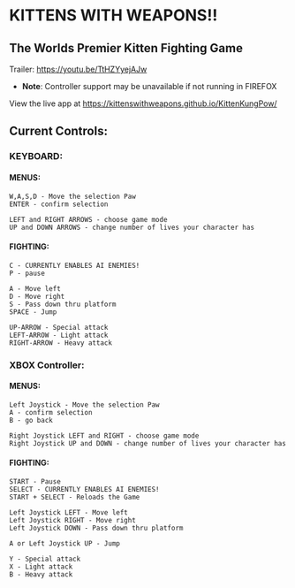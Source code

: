 # KITTENS WITH WEAPONS!!
## The Worlds Premier Kitten Fighting Game

Trailer: https://youtu.be/TtHZYyejAJw

* **Note**: Controller support may be unavailable if not running in FIREFOX

View the live app at https://kittenswithweapons.github.io/KittenKungPow/


## Current Controls:

### KEYBOARD:

#### MENUS:

    W,A,S,D - Move the selection Paw
    ENTER - confirm selection

    LEFT and RIGHT ARROWS - choose game mode
    UP and DOWN ARROWS - change number of lives your character has

#### FIGHTING:

    C - CURRENTLY ENABLES AI ENEMIES!
    P - pause

    A - Move left
    D - Move right
    S - Pass down thru platform
    SPACE - Jump

    UP-ARROW - Special attack
    LEFT-ARROW - Light attack
    RIGHT-ARROW - Heavy attack

### XBOX Controller:

#### MENUS:

    Left Joystick - Move the selection Paw
    A - confirm selection
    B - go back

    Right Joystick LEFT and RIGHT - choose game mode
    Right Joystick UP and DOWN - change number of lives your character has


#### FIGHTING:

    START - Pause
    SELECT - CURRENTLY ENABLES AI ENEMIES!
    START + SELECT - Reloads the Game

    Left Joystick LEFT - Move left
    Left Joystick RIGHT - Move right
    Left Joystick DOWN - Pass down thru platform

    A or Left Joystick UP - Jump

    Y - Special attack
    X - Light attack
    B - Heavy attack
